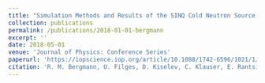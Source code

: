```yaml
---
title: "Simulation Methods and Results of the SINQ Cold Neutron Source Upgrade Study"
collection: publications
permalink: /publications/2018-01-01-bergmann
excerpt: ''
date: 2018-05-01
venue: 'Journal of Physics: Conference Series'
paperurl: 'https://iopscience.iop.org/article/10.1088/1742-6596/1021/1/012081/pdf'
citation: 'R. M. Bergmann, U. Filges, D. Kiselev, C. Klauser, E. Rantsiou, V. Talanov, M. Wohlmuther, M. Yamada (2018); <i>J. Phys.: Conf. Ser. </i>. 1021.'
---
```

